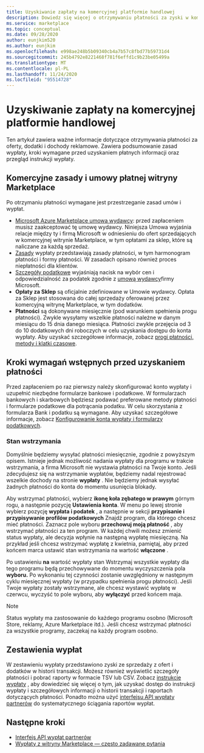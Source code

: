 ```yaml
---
title: Uzyskiwanie zapłaty na komercyjnej platformie handlowej
description: Dowiedz się więcej o otrzymywaniu płatności za zyski w komercyjnym portalu Marketplace — Azure Marketplace. Obejmuje zasady wypłat, wypłaty i wypłaty.
ms.service: marketplace
ms.topic: conceptual
ms.date: 09/28/2020
author: eunjkim520
ms.author: eunjkim
ms.openlocfilehash: e998ae248b5b09340cb4a7b57c8fbd77b59731d4
ms.sourcegitcommit: 245b4792e8221468f781f6effd1c9b23be05499a
ms.translationtype: MT
ms.contentlocale: pl-PL
ms.lasthandoff: 11/24/2020
ms.locfileid: "95514728"
---
```

# <a name="getting-paid-in-the-commercial-marketplace"></a>Uzyskiwanie zapłaty na komercyjnej platformie handlowej

Ten artykuł zawiera ważne informacje dotyczące otrzymywania płatności za oferty, dodatki i dochody reklamowe. Zawiera podsumowanie zasad wypłaty, kroki wymagane przed uzyskaniem płatnych informacji oraz przegląd instrukcji wypłaty.

## <a name="commercial-marketplace-payout-policies-and-agreements"></a>Komercyjne zasady i umowy płatnej witryny Marketplace

Po otrzymaniu płatności wymagane jest przestrzeganie zasad umów i wypłat.

- [Microsoft Azure Marketplace umowa wydawcy](https://go.microsoft.com/fwlink/p/?LinkID=699560): przed zapłaceniem musisz zaakceptować tę umowę wydawcy. Niniejsza Umowa wyjaśnia relacje między ty i firmą Microsoft w odniesieniu do ofert sprzedających w komercyjnej witrynie Marketplace, w tym opłatami za sklep, które są naliczane za każdą sprzedaż.
- [Zasady](payout-policy-details.md) wypłaty przedstawiają zasady płatności, w tym harmonogram płatności i formy płatności. W zasadach opisano również proces niepłatności dla klientów.
- [Szczegóły podatkowe](tax-details-marketplace.md) wyjaśniają nacisk na wybór cen i odpowiedzialność za podatek zgodnie z [umową wydawcy](https://go.microsoft.com/fwlink/p/?LinkID=699560)firmy Microsoft.
- **Opłaty za Sklep** są oficjalnie zdefiniowane w Umowie wydawcy. Opłata za Sklep jest stosowana do całej sprzedaży oferowanej przez komercyjną witrynę Marketplace, w tym dodatków.
- **Płatności** są dokonywane miesięcznie (pod warunkiem spełnienia progu płatności). Zwykle wysyłamy wszelkie płatności należne w danym miesiącu do 15 dnia danego miesiąca. Płatności zwykle przejęcia od 3 do 10 dodatkowych dni roboczych w celu uzyskania dostępu do konta wypłaty. Aby uzyskać szczegółowe informacje, zobacz [progi płatności, metody i klatki czasowe](payment-thresholds-methods-timeframes.md).

## <a name="prerequisite-steps-before-getting-paid"></a>Kroki wymagań wstępnych przed uzyskaniem płatności

Przed zapłaceniem po raz pierwszy należy skonfigurować konto wypłaty i uzupełnić niezbędne formularze bankowe i podatkowe. W formularzach bankowych i skarbowych będziesz podawać preferowane metody płatności i formularze podatkowe dla potrącania podatku. W celu skorzystania z formularza Bank i podatku są wymagane. Aby uzyskać szczegółowe informacje, zobacz [Konfigurowanie konta wypłaty i formularzy podatkowych](set-up-your-payout-account.md).

### <a name="payout-hold-status"></a>Stan wstrzymania

Domyślnie będziemy wysyłać płatności miesięcznie, zgodnie z powyższym opisem. Istnieje jednak możliwość nadania wypłaty dla programu w trakcie wstrzymania, a firma Microsoft nie wystawia płatności na Twoje konto. Jeśli zdecydujesz się na wstrzymanie wypłatów, będziemy nadal rejestrować wszelkie dochody na stronie **wypłaty** . Nie będziemy jednak wysyłać żadnych płatności do konta do momentu usunięcia blokady.

Aby wstrzymać płatności, wybierz **ikonę koła zębatego w prawym** górnym rogu, a następnie pozycję **Ustawienia konta**. W menu po lewej stronie wybierz pozycję **wypłata i podatek** , a następnie w sekcji **przypisanie i przypisywanie profilów podatkowych** Znajdź program, dla którego chcesz mieć płatności. Zaznacz pole wyboru **przechowuj moją płatność** , aby wstrzymać płatności za ten program. W każdej chwili możesz zmienić status wypłaty, ale decyzja wpłynie na następną wypłatę miesięczną. Na przykład jeśli chcesz wstrzymać wypłatę z kwietnia, pamiętaj, aby przed końcem marca ustawić stan wstrzymania na wartość **włączone** .

Po ustawieniu **na** wartość wypłaty stan Wstrzymaj wszystkie wypłaty dla tego programu będą przechowywane do momentu wyczyszczenia pola **wyboru.** Po wykonaniu tej czynności zostanie uwzględniony w następnym cyklu miesięcznej wypłaty (w przypadku spełnienia progu płatności). Jeśli Twoje wypłaty zostały wstrzymane, ale chcesz wystawić wypłatę w czerwcu, wyczyść to pole wyboru, aby **wyłączyć** przed końcem maja.

>[!Note]
> Status wypłaty ma zastosowanie do każdego programu osobno (Microsoft Store, reklamy, Azure Marketplace itd.). Jeśli chcesz wstrzymać płatności za wszystkie programy, zaczekaj na każdy program osobno.

## <a name="payout-statements"></a>Zestawienia wypłat

W zestawieniu wypłaty przedstawiono zyski ze sprzedaży z ofert i dodatków w historii transakcji. Możesz również wyświetlić szczegóły płatności i pobrać raporty w formacie TSV lub CSV. Zobacz [instrukcje wypłaty](payout-statement.md) , aby dowiedzieć się więcej o tym, jak uzyskać dostęp do instrukcji wypłaty i szczegółowych informacji o historii transakcji i raportach dotyczących płatności. Ponadto można użyć [interfejsu API wypłaty partnerów](https://apidocs.microsoft.com/services/partnerpayouts) do systematycznego ściągania raportów wypłat.

## <a name="next-steps"></a>Następne kroki

- [Interfejs API wypłat partnerów](https://apidocs.microsoft.com/services/partnerpayouts)
- [Wypłaty z witryny Marketplace — często zadawane pytania](payout-faq.md)
